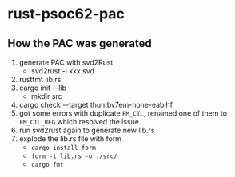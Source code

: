 # rust-psoc62-pac


## How the PAC was generated

1. generate PAC with svd2Rust
    * svd2rust -i xxx.svd
2. rustfmt lib.rs
3. cargo init --lib
    * mkdir src
4. cargo check --target thumbv7em-none-eabihf
5. got some errors with duplicate `FM_CTL`, renamed one of them to `FM_CTL_REG` which resolved the issue.
6. run svd2rust again to generate new lib.rs
7. explode the lib.rs file with form
    - `cargo install form`
    - `form -i lib.rs -o ./src/`
    - `cargo fmt`
